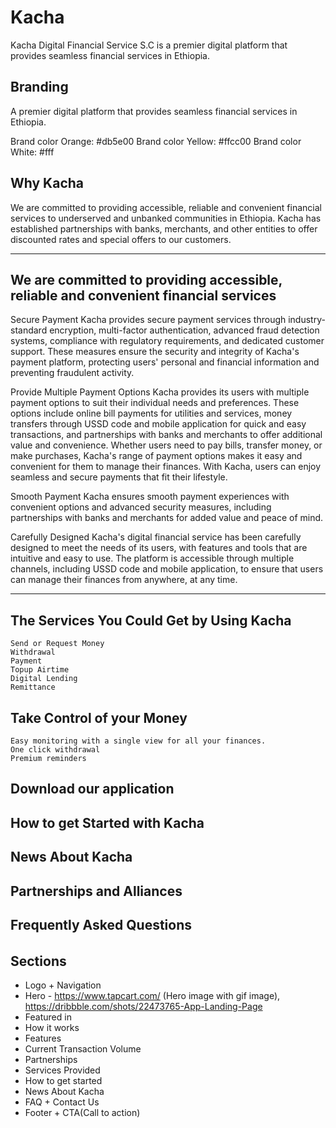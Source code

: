 # Kacha

Kacha Digital Financial Service S.C is a premier digital platform that provides seamless financial services in Ethiopia.

## Branding

A premier digital platform that provides seamless financial services in Ethiopia.

Brand color Orange: #db5e00
Brand color Yellow: #ffcc00
Brand color White: #fff

## Why Kacha

We are committed to providing accessible, reliable and convenient financial services to underserved and unbanked communities in Ethiopia. Kacha has established partnerships with banks, merchants, and other entities to offer discounted rates and special offers to our customers.

---

## We are committed to providing accessible, reliable and convenient financial services

Secure Payment
Kacha provides secure payment services through industry-standard encryption, multi-factor authentication, advanced fraud detection systems, compliance with regulatory requirements, and dedicated customer support. These measures ensure the security and integrity of Kacha's payment platform, protecting users' personal and financial information and preventing fraudulent activity.

Provide Multiple Payment Options
Kacha provides its users with multiple payment options to suit their individual needs and preferences. These options include online bill payments for utilities and services, money transfers through USSD code and mobile application for quick and easy transactions, and partnerships with banks and merchants to offer additional value and convenience. Whether users need to pay bills, transfer money, or make purchases, Kacha's range of payment options makes it easy and convenient for them to manage their finances. With Kacha, users can enjoy seamless and secure payments that fit their lifestyle.

Smooth Payment
Kacha ensures smooth payment experiences with convenient options and advanced security measures, including partnerships with banks and merchants for added value and peace of mind.

Carefully Designed
Kacha's digital financial service has been carefully designed to meet the needs of its users, with features and tools that are intuitive and easy to use. The platform is accessible through multiple channels, including USSD code and mobile application, to ensure that users can manage their finances from anywhere, at any time.

---

## The Services You Could Get by Using Kacha

    Send or Request Money
    Withdrawal
    Payment
    Topup Airtime
    Digital Lending
    Remittance

## Take Control of your Money

    Easy monitoring with a single view for all your finances.
    One click withdrawal
    Premium reminders

## Download our application

## How to get Started with Kacha

## News About Kacha

## Partnerships and Alliances

## Frequently Asked Questions

######

## Sections

- Logo + Navigation
- Hero - https://www.tapcart.com/ (Hero image with gif image), https://dribbble.com/shots/22473765-App-Landing-Page
- Featured in
- How it works
- Features
- Current Transaction Volume
- Partnerships
- Services Provided
- How to get started
- News About Kacha
- FAQ + Contact Us
- Footer + CTA(Call to action)
